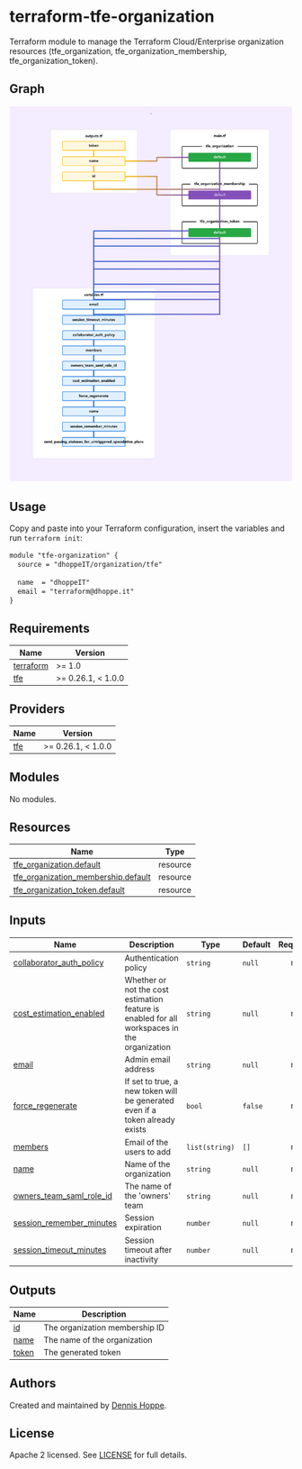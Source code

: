 # terraform-tfe-organization

Terraform module to manage the Terraform Cloud/Enterprise organization resources
(tfe_organization, tfe_organization_membership, tfe_organization_token).

## Graph

![Graph](https://github.com/dhoppeIT/terraform-tfe-organization/blob/main/rover.png)

## Usage

Copy and paste into your Terraform configuration, insert the variables and run ```terraform init```:

```hcl
module "tfe-organization" {
  source = "dhoppeIT/organization/tfe"

  name  = "dhoppeIT"
  email = "terraform@dhoppe.it"
}
```

<!--- BEGIN_TF_DOCS --->
## Requirements

| Name | Version |
|------|---------|
| <a name="requirement_terraform"></a> [terraform](#requirement\_terraform) | >= 1.0 |
| <a name="requirement_tfe"></a> [tfe](#requirement\_tfe) | >= 0.26.1, < 1.0.0 |

## Providers

| Name | Version |
|------|---------|
| <a name="provider_tfe"></a> [tfe](#provider\_tfe) | >= 0.26.1, < 1.0.0 |

## Modules

No modules.

## Resources

| Name | Type |
|------|------|
| [tfe_organization.default](https://registry.terraform.io/providers/hashicorp/tfe/latest/docs/resources/organization) | resource |
| [tfe_organization_membership.default](https://registry.terraform.io/providers/hashicorp/tfe/latest/docs/resources/organization_membership) | resource |
| [tfe_organization_token.default](https://registry.terraform.io/providers/hashicorp/tfe/latest/docs/resources/organization_token) | resource |

## Inputs

| Name | Description | Type | Default | Required |
|------|-------------|------|---------|:--------:|
| <a name="input_collaborator_auth_policy"></a> [collaborator\_auth\_policy](#input\_collaborator\_auth\_policy) | Authentication policy | `string` | `null` | no |
| <a name="input_cost_estimation_enabled"></a> [cost\_estimation\_enabled](#input\_cost\_estimation\_enabled) | Whether or not the cost estimation feature is enabled for all workspaces in the organization | `string` | `null` | no |
| <a name="input_email"></a> [email](#input\_email) | Admin email address | `string` | `null` | no |
| <a name="input_force_regenerate"></a> [force\_regenerate](#input\_force\_regenerate) | If set to true, a new token will be generated even if a token already exists | `bool` | `false` | no |
| <a name="input_members"></a> [members](#input\_members) | Email of the users to add | `list(string)` | `[]` | no |
| <a name="input_name"></a> [name](#input\_name) | Name of the organization | `string` | `null` | no |
| <a name="input_owners_team_saml_role_id"></a> [owners\_team\_saml\_role\_id](#input\_owners\_team\_saml\_role\_id) | The name of the 'owners' team | `string` | `null` | no |
| <a name="input_session_remember_minutes"></a> [session\_remember\_minutes](#input\_session\_remember\_minutes) | Session expiration | `number` | `null` | no |
| <a name="input_session_timeout_minutes"></a> [session\_timeout\_minutes](#input\_session\_timeout\_minutes) | Session timeout after inactivity | `number` | `null` | no |

## Outputs

| Name | Description |
|------|-------------|
| <a name="output_id"></a> [id](#output\_id) | The organization membership ID |
| <a name="output_name"></a> [name](#output\_name) | The name of the organization |
| <a name="output_token"></a> [token](#output\_token) | The generated token |

<!--- END_TF_DOCS --->

## Authors

Created and maintained by [Dennis Hoppe](https://github.com/dhoppeIT/).

## License

Apache 2 licensed. See [LICENSE](https://github.com/dhoppeIT/terraform-tfe-organization/blob/main/LICENSE) for full details.
